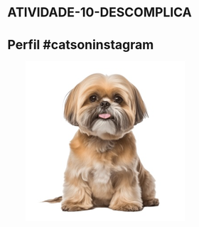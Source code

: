 # ATIVIDADE-10-DESCOMPLICA
<!DOCTYPE html>

<html lang=“pt-br”>

<head>

<title>Página sobre Cães</title>
    <meta charset="utf-8">

</head>

<body>

<h1>Perfil #catsoninstagram</h1>
<figure>
<img src=images/nome_da_sua_imagem.jpg />


</body>

</html>
